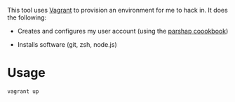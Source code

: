 This tool uses [Vagrant](http://vagrantup.com) to provision an
environment for me to hack in. It does the following:

 * Creates and configures my user account (using the [parshap
   coookbook](https://github.com/parshap/parshap-cookbook))

 * Installs software (git, zsh, node.js)

# Usage

```
vagrant up
```
